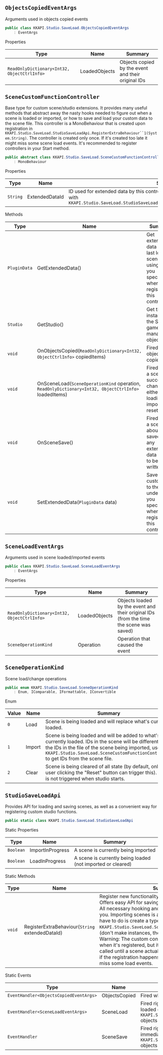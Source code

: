 ## `ObjectsCopiedEventArgs`

Arguments used in objects copied events
```csharp
public class KKAPI.Studio.SaveLoad.ObjectsCopiedEventArgs
    : EventArgs

```

Properties

| Type | Name | Summary | 
| --- | --- | --- | 
| `ReadOnlyDictionary<Int32, ObjectCtrlInfo>` | LoadedObjects | Objects copied by the event and their original IDs | 


## `SceneCustomFunctionController`

Base type for custom scene/studio extensions.  It provides many useful methods that abstract away the nasty hooks needed to figure out when  a scene is loaded or imported, or how to save and load your custom data to the scene file.    This controller is a MonoBehaviour that is created upon registration in `KKAPI.Studio.SaveLoad.StudioSaveLoadApi.RegisterExtraBehaviour``1(System.String)`.  The controller is created only once. If it's created too late it might miss some scene load events.  It's recommended to register controllers in your Start method.
```csharp
public abstract class KKAPI.Studio.SaveLoad.SceneCustomFunctionController
    : MonoBehaviour

```

Properties

| Type | Name | Summary | 
| --- | --- | --- | 
| `String` | ExtendedDataId | ID used for extended data by this controller. It's set when registering the controller  with `KKAPI.Studio.SaveLoad.StudioSaveLoadApi.RegisterExtraBehaviour``1(System.String)` | 


Methods

| Type | Name | Summary | 
| --- | --- | --- | 
| `PluginData` | GetExtendedData() | Get extended data of the last loaded scene by using the ID you specified when registering this controller. | 
| `Studio` | GetStudio() | Get the instance of the Studio game manager object. | 
| `void` | OnObjectsCopied(`ReadOnlyDictionary<Int32, ObjectCtrlInfo>` copiedItems) | Fired when objects are copied. | 
| `void` | OnSceneLoad(`SceneOperationKind` operation, `ReadOnlyDictionary<Int32, ObjectCtrlInfo>` loadedItems) | Fired when a scene is successfully changed, either by loading, importing or resetting. | 
| `void` | OnSceneSave() | Fired when a scene is about to be saved and any exteneded data needs to be written. | 
| `void` | SetExtendedData(`PluginData` data) | Save your custom data to the scene under the ID you specified when registering this controller. | 


## `SceneLoadEventArgs`

Arguments used in scene loaded/imported events
```csharp
public class KKAPI.Studio.SaveLoad.SceneLoadEventArgs
    : EventArgs

```

Properties

| Type | Name | Summary | 
| --- | --- | --- | 
| `ReadOnlyDictionary<Int32, ObjectCtrlInfo>` | LoadedObjects | Objects loaded by the event and their original IDs (from the time the scene was saved) | 
| `SceneOperationKind` | Operation | Operation that caused the event | 


## `SceneOperationKind`

Scene load/change operations
```csharp
public enum KKAPI.Studio.SaveLoad.SceneOperationKind
    : Enum, IComparable, IFormattable, IConvertible

```

Enum

| Value | Name | Summary | 
| --- | --- | --- | 
| `0` | Load | Scene is being loaded and will replace what's currently loaded. | 
| `1` | Import | Scene is being loaded and will be added to what's currently loaded.  <remarks>IDs in the scene will be different from the IDs in the file of the scene being imported,  use `KKAPI.Studio.SaveLoad.SceneCustomFunctionController` to get IDs from the scene file.</remarks> | 
| `2` | Clear | Scene is being cleared of all state (by default, only user clicking the "Reset" button can trigger this).  This is not triggered when studio starts. | 


## `StudioSaveLoadApi`

Provides API for loading and saving scenes, as well as a convenient way for registering custom studio functions.
```csharp
public static class KKAPI.Studio.SaveLoad.StudioSaveLoadApi

```

Static Properties

| Type | Name | Summary | 
| --- | --- | --- | 
| `Boolean` | ImportInProgress | A scene is currently being imported | 
| `Boolean` | LoadInProgress | A scene is currently being loaded (not imported or cleared) | 


Static Methods

| Type | Name | Summary | 
| --- | --- | --- | 
| `void` | RegisterExtraBehaviour(`String` extendedDataId) | Register new functionality that will be added to studio. Offers easy API for saving and loading extended data.  All necessary hooking and event subscribing is done for you. Importing scenes is also handled for you.  All you have to do is create a type that inherits from `KKAPI.Studio.SaveLoad.SceneCustomFunctionController`&gt;  (don't make instances, the API will make them for you). Warning: The custom controller is immediately  created when it's registered, but its OnSceneLoad method is not called until a scene actually loads.  This might mean that if the registration happens too late you will potentially miss some load events. | 


Static Events

| Type | Name | Summary | 
| --- | --- | --- | 
| `EventHandler<ObjectsCopiedEventArgs>` | ObjectsCopied | Fired when objects in the scene are copied | 
| `EventHandler<SceneLoadEventArgs>` | SceneLoad | Fired right after a scene is succesfully imported, loaded or cleared.  Runs immediately after all `KKAPI.Studio.SaveLoad.SceneCustomFunctionController` objects trigger their events. | 
| `EventHandler` | SceneSave | Fired right before a scene is saved to file.  Runs immediately after all `KKAPI.Studio.SaveLoad.SceneCustomFunctionController` objects trigger their events. | 


